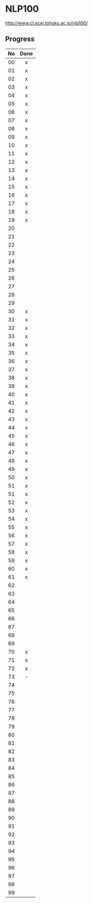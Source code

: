 # NLP100

http://www.cl.ecei.tohoku.ac.jp/nlp100/

## Progress

|No|Done|
|:-:|:-:|
|00|x|
|01|x|
|02|x|
|03|x|
|04|x|
|05|x|
|06|x|
|07|x|
|08|x|
|09|x|
|10|x|
|11|x|
|12|x|
|13|x|
|14|x|
|15|x|
|16|x|
|17|x|
|18|x|
|19|x|
|20||
|21||
|22||
|23||
|24||
|25||
|26||
|27||
|28||
|29||
|30|x|
|31|x|
|32|x|
|33|x|
|34|x|
|35|x|
|36|x|
|37|x|
|38|x|
|39|x|
|40|x|
|41|x|
|42|x|
|43|x|
|44|x|
|45|x|
|46|x|
|47|x|
|48|x|
|49|x|
|50|x|
|51|x|
|51|x|
|52|x|
|53|x|
|54|x|
|55|x|
|56|x|
|57|x|
|58|x|
|59|x|
|60|x|
|61|x|
|62||
|63||
|64||
|65||
|66||
|67||
|68||
|69||
|70|x|
|71|x|
|72|x|
|73|-|
|74||
|75||
|76||
|77||
|78||
|79||
|80||
|81||
|82||
|83||
|84||
|85||
|86||
|87||
|88||
|89||
|90||
|91||
|92||
|93||
|94||
|95||
|96||
|97||
|98||
|99||
